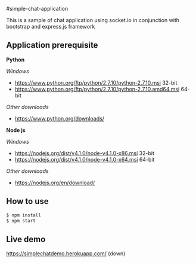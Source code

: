 #simple-chat-application

This is a sample of chat application using socket.io in conjunction with bootstrap and express.js framework

## Application prerequisite

**Python**

*Windows*
* <https://www.python.org/ftp/python/2.7.10/python-2.7.10.msi> 32-bit
* <https://www.python.org/ftp/python/2.7.10/python-2.7.10.amd64.msi> 64-bit

*Other downloads*
* <https://www.python.org/downloads/>

**Node js**

*Windows*
* <https://nodejs.org/dist/v4.1.0/node-v4.1.0-x86.msi> 32-bit
* <https://nodejs.org/dist/v4.1.0/node-v4.1.0-x64.msi> 64-bit

*Other downloads*
* <https://nodejs.org/en/download/>

## How to use

```bash
$ npm install
$ npm start
```

## Live demo
<https://simplechatdemo.herokuapp.com/> (down)
